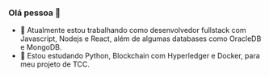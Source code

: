 ### Olá pessoa 👋

<!--
**Arthurit0/Arthurit0** is a ✨ _special_ ✨ repository because its `README.md` (this file) appears on your GitHub profile.

Here are some ideas to get you started:
-->

- 🔭 Atualmente estou trabalhando como desenvolvedor fullstack com Javascript, Nodejs e React, além de algumas databases como OracleDB e MongoDB.
- 🌱 Estou estudando Python, Blockchain com Hyperledger e Docker, para meu projeto de TCC.

